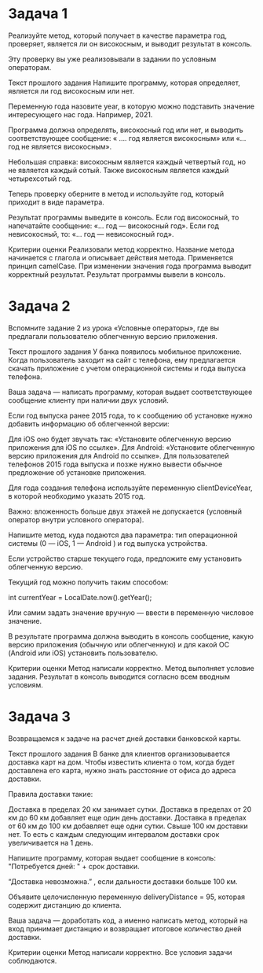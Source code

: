 
# **Задача 1**

Реализуйте метод, который получает в качестве параметра год, проверяет, является ли он високосным, и выводит результат в консоль.

Эту проверку вы уже реализовывали в задании по условным операторам.

Текст прошлого задания
Напишите программу, которая определяет, является ли год високосным или нет.

Переменную года назовите year, в которую можно подставить значение интересующего нас года. Например, 2021.

Программа должна определять, високосный год или нет, и выводить соответствующее сообщение: « …. год является високосным» или «... год не является високосным».

Небольшая справка: високосным является каждый четвертый год, но не является каждый сотый. Также високосным является каждый четырехсотый год.



Теперь проверку оберните в метод и используйте год, который приходит в виде параметра.

Результат программы выведите в консоль. Если год високосный, то напечатайте сообщение: «...  год — високосный год». Если год невисокосный, то: «... год — невисокосный год».



Критерии оценки
Реализовали метод корректно.
Название метода начинается с глагола и описывает действия метода. Применяется принцип camelCase.
При изменении значения года программа выводит корректный результат.
Результат программы вывели в консоль.

# **Задача 2**

Вспомните задание 2 из урока «Условные операторы», где вы предлагали пользователю облегченную версию приложения.



Текст прошлого задания
У банка появилось мобильное приложение. Когда пользователь заходит на сайт с телефона, ему предлагается скачать приложение с учетом операционной системы и года выпуска телефона.

Ваша задача — написать программу, которая выдает соответствующее сообщение клиенту при наличии двух условий.

Если год выпуска ранее 2015 года, то к сообщению об установке нужно добавить информацию об облегченной версии:

Для iOS оно будет звучать так: «Установите облегченную версию приложения для iOS по ссылке».
Для Android: «Установите облегченную версию приложения для Android по ссылке».
Для пользователей телефонов 2015 года выпуска и позже нужно вывести обычное предложение об установке приложения.

Для года создания телефона используйте переменную clientDeviceYear, в которой необходимо указать 2015 год.

Важно: вложенность больше двух этажей не допускается (условный оператор внутри условного оператора).



Напишите метод, куда подаются два параметра: тип операционной системы (0 — iOS, 1 — Android ) и год выпуска устройства.

Если устройство старше текущего года, предложите ему установить облегченную версию.

Текущий год можно получить таким способом:

int currentYear = LocalDate.now().getYear();

Или самим задать значение вручную — ввести в переменную числовое значение.

В результате программа должна выводить в консоль сообщение, какую версию приложения (обычную или облегченную) и для какой ОС (Android или iOS) установить пользователю.



Критерии оценки
Метод написали корректно.
Метод выполняет условие задания.
Результат в консоль выводится согласно всем вводным условиям.

# **Задача 3**

Возвращаемся к задаче на расчет дней доставки банковской карты.



Текст прошлого задания
В банке для клиентов организовывается доставка карт на дом. Чтобы известить клиента о том, когда будет доставлена его карта, нужно знать расстояние от офиса до адреса доставки.

Правила доставки такие:

Доставка в пределах 20 км занимает сутки.
Доставка в пределах от 20 км до 60 км добавляет еще один день доставки.
Доставка в пределах от 60 км до 100 км добавляет еще одни сутки.
Свыше 100 км доставки нет.
То есть с каждым следующим интервалом доставки срок увеличивается на 1 день.

Напишите программу, которая выдает сообщение в консоль: "Потребуется дней: " + срок доставки.

“Доставка невозможна.” , если дальности доставки больше 100 км.

Объявите целочисленную переменную deliveryDistance = 95, которая содержит дистанцию до клиента.



Ваша задача — доработать код, а именно написать метод, который на вход принимает дистанцию и возвращает итоговое количество дней доставки.



Критерии оценки
Метод написали корректно.
Все условия задачи соблюдаются.